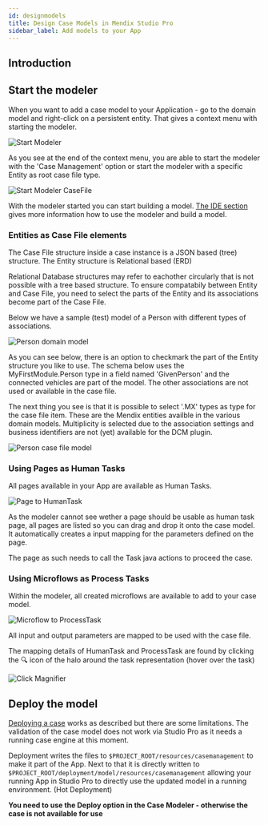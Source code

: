 ```yaml
---
id: designmodels
title: Design Case Models in Mendix Studio Pro
sidebar_label: Add models to your App
---
```


## Introduction

## Start the modeler

When you want to add a case model to your Application - go to the domain model and
right-click on a persistent entity. That gives a context menu with starting the modeler.

![Start Modeler](assets/mendix/start_modeler.png)

As you see at the end of the context menu, you are able to start the modeler with the 'Case Management'
option or start the modeler with a specific Entity as root case file type.

![Start Modeler CaseFile](assets/mendix/start_modeler_casefile.png)

With the modeler started you can start building a model. [The IDE section](../ide/design-case) gives
more information how to use the modeler and build a model.

### Entities as Case File elements

The Case File structure inside a case instance is a JSON based (tree) structure. The Entity structure is Relational based (ERD)

Relational Database structures may refer to eachother circularly that is not possible with a tree based structure.
To ensure compatabily between Entity and Case File, you need to select the parts of the Entity and its associations become part
of the Case File.

Below we have a sample (test) model of a Person with different types of associations.

![Person domain model](assets/mendix/person_domain_model.png)

As you can see below, there is an option to checkmark the part of the Entity structure you like to use.
The schema below uses the MyFirstModule.Person type in a field named 'GivenPerson' and the connected vehicles
are part of the model. The other associations are not used or available in the case file.

The next thing you see is that it is possible to select '.MX' types as type for the case file item. These are
the Mendix entities availble in the various domain models. Multiplicity is selected due to the association settings
and business identifiers are not (yet) available for the DCM plugin.

![Person case file model](assets/mendix/person_casefile_model.png)

### Using Pages as Human Tasks

All pages available in your App are available as Human Tasks. 

![Page to HumanTask](assets/mendix/modeler_mxpage.png)

As the modeler cannot see wether a page should be usable as human task page, all pages are listed
so you can drag and drop it onto the case model. It automatically creates a input mapping
for the parameters defined on the page. 

The page as such needs to call the Task java actions to proceed the case.

### Using Microflows as Process Tasks

Within the modeler, all created microflows are available to add to your case model.

![Microflow to ProcessTask](assets/mendix/modeler_microflow.png)

All input and output parameters are mapped to be used with the case file. 

The mapping details of HumanTask and ProcessTask are found by clicking the 🔍 icon of the halo around the 
task representation (hover over the task)

![Click Magnifier](assets/mendix/modeler_implementation.png)

## Deploy the model

[Deploying a case](../ide/deploy-case) works as described but there are some limitations. 
The validation of the case model does not work via Studio Pro as it needs a running case engine at this moment. 

Deployment writes the files to ```$PROJECT_ROOT/resources/casemanagement``` to make it part of the App. 
Next to that it is directly written to ```$PROJECT_ROOT/deployment/model/resources/casemanagement``` allowing your running
App in Studio Pro to directly use the updated model in a running environment. (Hot Deployment)

**You need to use the Deploy option in the Case Modeler - otherwise the case is not available for use**



